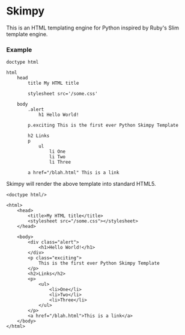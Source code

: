 # Skimpy

This is an HTML templating engine for Python inspired by Ruby's Slim template engine.

### Example 

```
doctype html

html
    head
        title My HTML title

        stylesheet src='/some.css'

    body
        .alert
            h1 Hello World!

        p.exciting This is the first ever Python Skimpy Template

        h2 Links
        p
            ul
                li One
                li Two
                li Three

        a href="/blah.html" This is a link
```

Skimpy will render the above template into standard HTML5.

```
<doctype html/>

<html>
    <head>
        <title>My HTML title</title>
        <stylesheet src="/some.css"></stylesheet>
    </head>

    <body>
        <div class="alert">
            <h1>Hello World!</h1>
        </div>
        <p class="exciting">
            This is the first ever Python Skimpy Template
        </p>
        <h2>Links</h2>
        <p>
            <ul>
                <li>One</li>
                <li>Two</li>
                <li>Three</li>
            </ul>
        </p>
        <a href="/blah.html">This is a link</a>
    </body>
</html>    
```